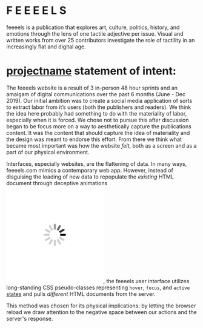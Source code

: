 # F E E E E L S

feeeels is a publication that explores art, culture, politics, history, and emotions through the lens of one tactile adjective per issue. Visual and written works from over 25 contributors investigate the role of tactility in an increasingly flat and digital age.


# [projectname](https://projectname.net) statement of intent: 



The feeeels website is a result of 3 in-person 48 hour sprints and an amalgam of digital communications over the past 6 months (June - Dec 2019). Our initial ambition was to create a social media application of sorts to extract labor from it’s users (both the publishers and readers). We think the idea here probably had something to do with the materiality of labor, especially when it is forced. We chose not to pursue this after discussion began to be focus more on a way to aesthetically capture the publications content. It was the content that should capture the idea of materiality and the design was meant to endorse this effort. From there we think what became most important was how the website *felt*, both as a screen and as a part of our physical environment. 

Interfaces, especially websites, are the flattening of data. In many ways, feeeels.com mimics a contemporary web app. However, instead of disguising the loading of new data to repopulate the *existing* HTML document through deceptive animations ![](assets/images/spinner.gif), the feeeels user interface utilizes long-standing CSS pseudo-classes representing `hover`, `focus`, and `active` [states](https://developer.mozilla.org/en-US/docs/Web/CSS/:active) and pulls *different* HTML documents from the server.


This method was chosen for its physical implications: by letting the browser reload we draw attention to the negative space between our actions and the server's response. 